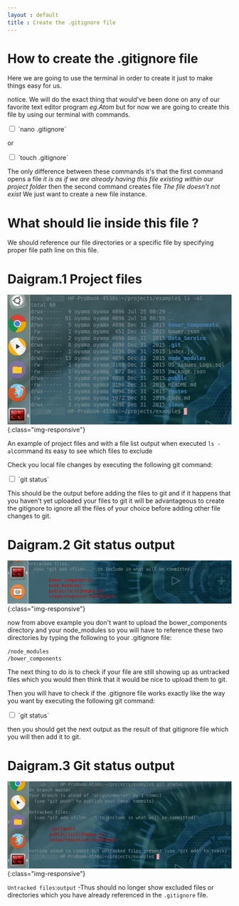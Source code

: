 ```yaml
---
layout : default
title : Create the .gitignore file
---
```


# How to create the .gitignore file

Here we are going to use the terminal in order to create it just to make things easy for us.

notice. We will do the exact thing that would've been done on any of our favorite text editor program *eg.Atom*
but for now we are going to create this file by using our terminal with commands.

<input type="checkbox" class="sidebar-checkbox" id="sidebar-checkbox">
`nano .gitignore`

or

<input type="checkbox" class="sidebar-checkbox" id="sidebar-checkbox">
`touch .gitignore`


The only difference between these commands it's that the first command opens a file *it is as if we are already having this file existing within our project folder* then the second command creates file *The file doesn't not exist* We just want to create a new file instance.

# What should lie inside this file ?

We should reference our file directories or a specific file by specifying proper file path line on this file.

# Daigram.1 Project files

![image-title-here](/img/filesEx.png){:class="img-responsive"}

An example of project files and with a file list output when executed `ls -al`command its easy to see which files to exclude


Check you local file changes by executing the following git command:

<input type="checkbox" class="sidebar-checkbox" id="sidebar-checkbox">
`git status`

This should be the output before adding the files to git and if it happens that you haven't yet uploaded  your files to git it will be advantageous to create the gitignore to ignore all the files of your choice before adding other file changes to git.

# Daigram.2 Git status output

![image-title-here](/img/untrackedFileEx.png){:class="img-responsive"}

now from above example you don't want to upload the bower_components directory and your node_modules so you will have to reference these two directories by typing the following to your .gitignore file:

<pre><code>/node_modules
/bower_components
</code></pre>

The next thing to do is to check if your file are still showing up as untracked files which you would then think that it would be nice to upload them to git.

Then you will have to check if the .gitignore file works exactly like the way you want by executing the following git command:

<input type="checkbox" class="sidebar-checkbox" id="sidebar-checkbox">
`git status`

then you should get the next output as the result of that gitignore file which you will then add it to git.

# Daigram.3 Git status output
![image-title-here](/img/statusExample.png){:class="img-responsive"}

`Untracked files`:`output` -Thus should no longer show excluded files or directories which you have already referenced in the `.gitignore` file.
